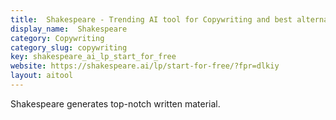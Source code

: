 ```yaml
---
title:  Shakespeare - Trending AI tool for Copywriting and best alternatives
display_name:  Shakespeare
category: Copywriting
category_slug: copywriting
key: shakespeare_ai_lp_start_for_free
website: https://shakespeare.ai/lp/start-for-free/?fpr=dlkiy
layout: aitool
---
```


Shakespeare generates top-notch written material.
